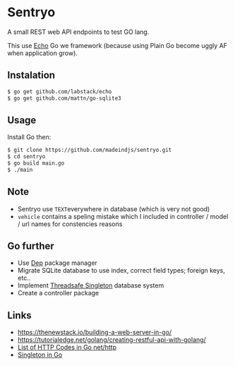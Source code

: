 # Sentryo

A small REST web API endpoints to test GO lang.

This use [Echo](https://echo.labstack.com/) Go we framework (because using Plain Go become uggly AF when application grow).

## Instalation

~~~bash
$ go get github.com/labstack/echo
$ go get github.com/mattn/go-sqlite3
~~~

## Usage

Install Go then:

~~~bash
$ git clone https://github.com/madeindjs/sentryo.git
$ cd sentryo
$ go build main.go
$ ./main
~~~

## Note

- Sentryo use `TEXT`everywhere in database (which is very not good)
- `vehicle` contains a speling mistake which I included in controller / model / url names for constencies reasons

## Go further

- Use [Dep](https://golang.github.io/dep) package manager
- Migrate SQLite database to use index, correct field types; foreign keys, etc..
- Implement [Threadsafe Singleton](http://marcio.io/2015/07/singleton-pattern-in-go/) database system
- Create a controller package

## Links

- <https://thenewstack.io/building-a-web-server-in-go/>
- <https://tutorialedge.net/golang/creating-restful-api-with-golang/>
- [List of HTTP Codes in Go net/http](https://golang.org/src/net/http/status.go)
- [Singleton in Go](http://marcio.io/2015/07/singleton-pattern-in-go/)
